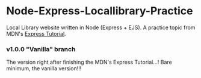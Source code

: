 # Node-Express-Locallibrary-Practice
Local Library website written in Node (Express + EJS). A practice topic from MDN's [Express Tutorial](https://developer.mozilla.org/en-US/docs/Learn/Server-side/Express_Nodejs/Tutorial_local_library_website).

### v1.0.0 "Vanilla" branch
The version right after finishing the MDN's Express Tutorial...! Bare minimum, the vanilla version!!!
